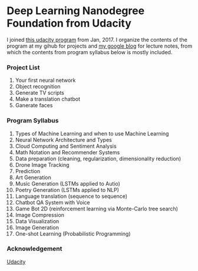 # Deep Learning Nanodegree Foundation from Udacity

I joined [this udacity program](https://www.udacity.com/course/deep-learning-nanodegree-foundation--nd101) from Jan, 2017.
I organize the contents of the program at my gihub for projects and [my google blog](http://gritmind.blogspot.de/2017/02/deep-learning-nanodegree-foundation.html) for lecture notes, from which the contents from program syllabus below is mostly included. 



### Project List
   1. Your first neural network
   2. Object recognition
   3. Generate TV scripts
   4. Make a translation chatbot
   5. Ganerate faces

### Program Syllabus
   1. Types of Machine Learning and when to use Machine Learning
   2. Neural Network Architecture and Types
   3. Cloud Computing and Sentiment Analysis
   4. Math Notation and Recommender Systems
   5. Data preparation (cleaning, regularization, dimensionality reduction)
   6. Drone Image Tracking
   7. Prediction
   8. Art Generation
   9. Music Generation (LSTMs applied to Autio)
   10. Poetry Generation (LSTMs applied to NLP)
   11. Language translation (sequence to sequence)
   12. Chatbot QA System with Voice
   13. Game Bot 2D (reinforcement learning via Monte-Carlo tree search)
   14. Image Compression
   15. Data Visualization
   16. Image Generation
   17. One-shot Learning (Probabilistic Programming)

### Acknowledgement
[Udacity](https://www.udacity.com/)
